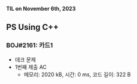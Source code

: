 **TIL on November 6th, 2023**

## PS Using C++
### BOJ#2161: 카드1
* 데크 문제
* 1번째 제출 AC
    - 메모리: 2020 kB, 시간: 0 ms, 코드 길이: 322 B

